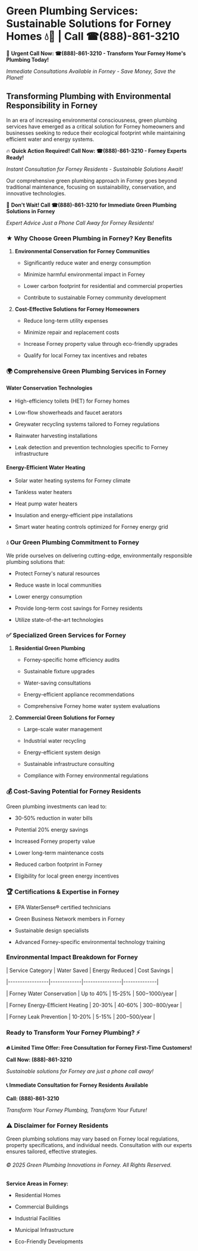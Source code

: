 # Green Plumbing Services: Sustainable Solutions for Forney Homes 💧🌿 | Call ☎(888)-861-3210

🚨 **Urgent Call Now: ☎(888)-861-3210 - Transform Your Forney Home's Plumbing Today!**
*Immediate Consultations Available in Forney - Save Money, Save the Planet!*

## Transforming Plumbing with Environmental Responsibility in Forney

In an era of increasing environmental consciousness, green plumbing services have emerged as a critical solution for Forney homeowners and businesses seeking to reduce their ecological footprint while maintaining efficient water and energy systems. 

🔥 **Quick Action Required! Call Now: ☎(888)-861-3210 - Forney Experts Ready!**
*Instant Consultation for Forney Residents - Sustainable Solutions Await!*

Our comprehensive green plumbing approach in Forney goes beyond traditional maintenance, focusing on sustainability, conservation, and innovative technologies.

🚨 **Don't Wait! Call ☎(888)-861-3210 for Immediate Green Plumbing Solutions in Forney**
*Expert Advice Just a Phone Call Away for Forney Residents!*

### ★ Why Choose Green Plumbing in Forney? Key Benefits

1. **Environmental Conservation for Forney Communities** 
   - Significantly reduce water and energy consumption
   - Minimize harmful environmental impact in Forney
   - Lower carbon footprint for residential and commercial properties
   - Contribute to sustainable Forney community development

2. **Cost-Effective Solutions for Forney Homeowners** 
   - Reduce long-term utility expenses
   - Minimize repair and replacement costs
   - Increase Forney property value through eco-friendly upgrades
   - Qualify for local Forney tax incentives and rebates

### 🌍 Comprehensive Green Plumbing Services in Forney

#### Water Conservation Technologies
- High-efficiency toilets (HET) for Forney homes
- Low-flow showerheads and faucet aerators
- Greywater recycling systems tailored to Forney regulations
- Rainwater harvesting installations
- Leak detection and prevention technologies specific to Forney infrastructure

#### Energy-Efficient Water Heating
- Solar water heating systems for Forney climate
- Tankless water heaters
- Heat pump water heaters
- Insulation and energy-efficient pipe installations
- Smart water heating controls optimized for Forney energy grid

### 💧 Our Green Plumbing Commitment to Forney

We pride ourselves on delivering cutting-edge, environmentally responsible plumbing solutions that:
- Protect Forney's natural resources
- Reduce waste in local communities
- Lower energy consumption
- Provide long-term cost savings for Forney residents
- Utilize state-of-the-art technologies

### ✅ Specialized Green Services for Forney

1. **Residential Green Plumbing**
   - Forney-specific home efficiency audits
   - Sustainable fixture upgrades
   - Water-saving consultations
   - Energy-efficient appliance recommendations
   - Comprehensive Forney home water system evaluations

2. **Commercial Green Solutions for Forney**
   - Large-scale water management
   - Industrial water recycling
   - Energy-efficient system design
   - Sustainable infrastructure consulting
   - Compliance with Forney environmental regulations

### 💰 Cost-Saving Potential for Forney Residents

Green plumbing investments can lead to:
- 30-50% reduction in water bills
- Potential 20% energy savings
- Increased Forney property value
- Lower long-term maintenance costs
- Reduced carbon footprint in Forney
- Eligibility for local green energy incentives

### 🏆 Certifications & Expertise in Forney

- EPA WaterSense® certified technicians
- Green Business Network members in Forney
- Sustainable design specialists
- Advanced Forney-specific environmental technology training

### Environmental Impact Breakdown for Forney

| Service Category | Water Saved | Energy Reduced | Cost Savings |
|-----------------|-------------|----------------|--------------|
| Forney Water Conservation | Up to 40% | 15-25% | $500-$1000/year |
| Forney Energy-Efficient Heating | 20-30% | 40-60% | $300-$800/year |
| Forney Leak Prevention | 10-20% | 5-15% | $200-$500/year |

### Ready to Transform Your Forney Plumbing? ⚡

**🔥 Limited Time Offer: Free Consultation for Forney First-Time Customers!**

**Call Now: (888)-861-3210**
*Sustainable solutions for Forney are just a phone call away!*

#### 📞 Immediate Consultation for Forney Residents Available

**Call: (888)-861-3210**
*Transform Your Forney Plumbing, Transform Your Future!*

### ⚠️ Disclaimer for Forney Residents

Green plumbing solutions may vary based on Forney local regulations, property specifications, and individual needs. Consultation with our experts ensures tailored, effective strategies.

###### © 2025 Green Plumbing Innovations in Forney. All Rights Reserved.

**Service Areas in Forney:** 
- Residential Homes
- Commercial Buildings
- Industrial Facilities
- Municipal Infrastructure
- Eco-Friendly Developments